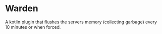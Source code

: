 # Warden
A kotlin plugin that flushes the servers memory (collecting garbage) every 10 minutes or when forced.

